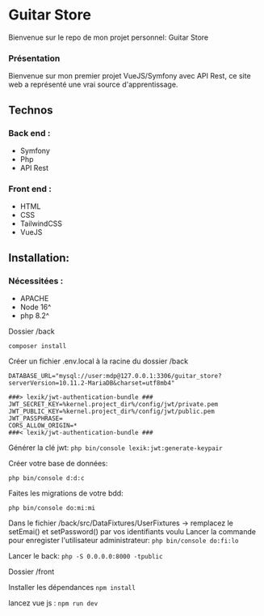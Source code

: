 # Guitar Store

Bienvenue sur le repo de mon projet personnel: Guitar Store

### Présentation

Bienvenue sur mon premier projet VueJS/Symfony avec API Rest,
ce site web a représenté une vrai source d'apprentissage.

## Technos

### Back end :
-   Symfony
-   Php
-   API Rest

### Front end :
-   HTML
-   CSS
-   TailwindCSS
-   VueJS

##   Installation:

### Nécessitées :
- APACHE
- Node 16^
- php 8.2^

Dossier /back

`
composer install
`

Créer un fichier .env.local à la racine du dossier /back

```
DATABASE_URL="mysql://user:mdp@127.0.0.1:3306/guitar_store?serverVersion=10.11.2-MariaDB&charset=utf8mb4"

###> lexik/jwt-authentication-bundle ###
JWT_SECRET_KEY=%kernel.project_dir%/config/jwt/private.pem
JWT_PUBLIC_KEY=%kernel.project_dir%/config/jwt/public.pem
JWT_PASSPHRASE=
CORS_ALLOW_ORIGIN=*
###< lexik/jwt-authentication-bundle ###
```

Générer la clé jwt:
`
php bin/console lexik:jwt:generate-keypair
`

Créer votre base de données:

`
php bin/console d:d:c
`

Faites les migrations de votre bdd:

`
php bin/console do:mi:mi
`

Dans le fichier /back/src/DataFixtures/UserFixtures -> remplacez le setEmai() et setPassword() par vos identifiants voulu
Lancer la commande pour enregister l'utilisateur administrateur:
`
php bin/console do:fi:lo
`


Lancer le back:
`
php -S 0.0.0.0:8000 -tpublic
`

Dossier /front

Installer les dépendances
`
npm install
`

lancez vue js :
`
npm run dev
`
